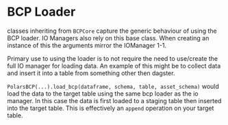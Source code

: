 # BCP Loader

classes inheriting from `BCPCore` capture the generic behaviour of using the BCP loader. IO Managers also rely on this base class.
When creating an instance of this the arguments mirror the IOManager 1-1.

Primary use to using the loader is to not require the need to use/create the full IO manager for loading data. 
An example of this might be to collect data and insert it into a table from something other then dagster.

`PolarsBCP(...).load_bcp(dataframe, schema, table, asset_schema)` would load the data to the target table using the same bcp loader as the io manager.
In this case the data is first loaded to a staging table then inserted into the target table. This is effectively an `append` operation on your target table.

